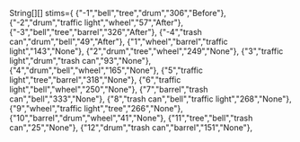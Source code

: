 String[][] stims={
		{"-1","bell","tree","drum","306","Before"},
		{"-2","drum","traffic light","wheel","57","After"},
		{"-3","bell","tree","barrel","326","After"},
		{"-4","trash can","drum","bell","49","After"},
		{"1","wheel","barrel","traffic light","143","None"},
		{"2","drum","tree","wheel","249","None"},
		{"3","traffic light","drum","trash can","93","None"},
		{"4","drum","bell","wheel","165","None"},
		{"5","traffic light","tree","barrel","318","None"},
		{"6","traffic light","bell","wheel","250","None"},
		{"7","barrel","trash can","bell","333","None"},
		{"8","trash can","bell","traffic light","268","None"},
		{"9","wheel","traffic light","tree","266","None"},
		{"10","barrel","drum","wheel","41","None"},
		{"11","tree","bell","trash can","25","None"},
		{"12","drum","trash can","barrel","151","None"},